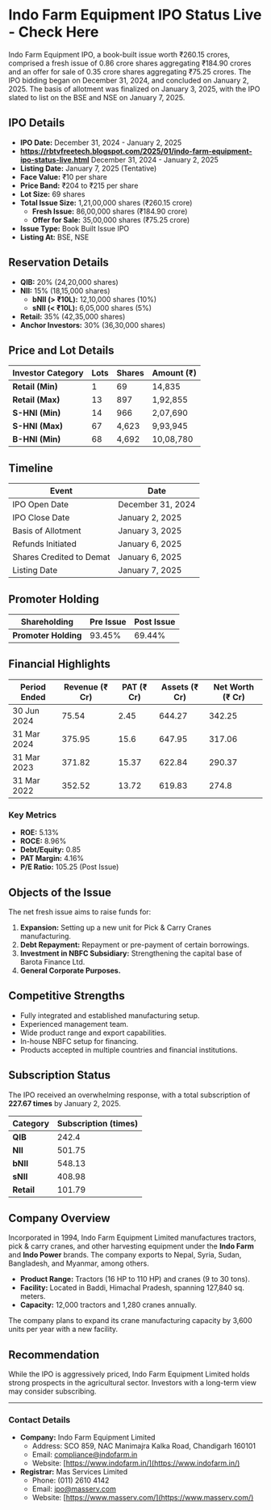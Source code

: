# Indo Farm Equipment IPO Status Live - Check Here

Indo Farm Equipment IPO, a book-built issue worth ₹260.15 crores, comprised a fresh issue of 0.86 crore shares aggregating ₹184.90 crores and an offer for sale of 0.35 crore shares aggregating ₹75.25 crores. The IPO bidding began on December 31, 2024, and concluded on January 2, 2025. The basis of allotment was finalized on January 3, 2025, with the IPO slated to list on the BSE and NSE on January 7, 2025.

## IPO Details

- **IPO Date:** December 31, 2024 - January 2, 2025
- **https://rbtvfreetech.blogspot.com/2025/01/indo-farm-equipment-ipo-status-live.html** December 31, 2024 - January 2, 2025
- **Listing Date:** January 7, 2025 (Tentative)
- **Face Value:** ₹10 per share
- **Price Band:** ₹204 to ₹215 per share
- **Lot Size:** 69 shares
- **Total Issue Size:** 1,21,00,000 shares (₹260.15 crore)
  - **Fresh Issue:** 86,00,000 shares (₹184.90 crore)
  - **Offer for Sale:** 35,00,000 shares (₹75.25 crore)
- **Issue Type:** Book Built Issue IPO
- **Listing At:** BSE, NSE

## Reservation Details

- **QIB:** 20% (24,20,000 shares)
- **NII:** 15% (18,15,000 shares)
  - **bNII (> ₹10L):** 12,10,000 shares (10%)
  - **sNII (< ₹10L):** 6,05,000 shares (5%)
- **Retail:** 35% (42,35,000 shares)
- **Anchor Investors:** 30% (36,30,000 shares)

## Price and Lot Details

| Investor Category | Lots | Shares | Amount (₹) |
|--------------------|------|--------|------------|
| **Retail (Min)**   | 1    | 69     | 14,835     |
| **Retail (Max)**   | 13   | 897    | 1,92,855   |
| **S-HNI (Min)**    | 14   | 966    | 2,07,690   |
| **S-HNI (Max)**    | 67   | 4,623  | 9,93,945   |
| **B-HNI (Min)**    | 68   | 4,692  | 10,08,780  |

## Timeline

| Event                   | Date                |
|-------------------------|---------------------|
| IPO Open Date           | December 31, 2024  |
| IPO Close Date          | January 2, 2025    |
| Basis of Allotment      | January 3, 2025    |
| Refunds Initiated       | January 6, 2025    |
| Shares Credited to Demat| January 6, 2025    |
| Listing Date            | January 7, 2025    |

## Promoter Holding

| Shareholding           | Pre Issue | Post Issue |
|-------------------------|-----------|------------|
| **Promoter Holding**   | 93.45%    | 69.44%     |

## Financial Highlights

| Period Ended | Revenue (₹ Cr) | PAT (₹ Cr) | Assets (₹ Cr) | Net Worth (₹ Cr) |
|--------------|----------------|------------|---------------|------------------|
| 30 Jun 2024 | 75.54          | 2.45       | 644.27        | 342.25           |
| 31 Mar 2024 | 375.95         | 15.6       | 647.95        | 317.06           |
| 31 Mar 2023 | 371.82         | 15.37      | 622.84        | 290.37           |
| 31 Mar 2022 | 352.52         | 13.72      | 619.83        | 274.8            |

### Key Metrics

- **ROE:** 5.13%
- **ROCE:** 8.96%
- **Debt/Equity:** 0.85
- **PAT Margin:** 4.16%
- **P/E Ratio:** 105.25 (Post Issue)

## Objects of the Issue

The net fresh issue aims to raise funds for:

1. **Expansion:** Setting up a new unit for Pick & Carry Cranes manufacturing.
2. **Debt Repayment:** Repayment or pre-payment of certain borrowings.
3. **Investment in NBFC Subsidiary:** Strengthening the capital base of Barota Finance Ltd.
4. **General Corporate Purposes.**

## Competitive Strengths

- Fully integrated and established manufacturing setup.
- Experienced management team.
- Wide product range and export capabilities.
- In-house NBFC setup for financing.
- Products accepted in multiple countries and financial institutions.

## Subscription Status

The IPO received an overwhelming response, with a total subscription of **227.67 times** by January 2, 2025.

| Category   | Subscription (times) |
|------------|-----------------------|
| **QIB**    | 242.4                |
| **NII**    | 501.75               |
|  **bNII**  | 548.13               |
|  **sNII**  | 408.98               |
| **Retail** | 101.79               |

## Company Overview

Incorporated in 1994, Indo Farm Equipment Limited manufactures tractors, pick & carry cranes, and other harvesting equipment under the **Indo Farm** and **Indo Power** brands. The company exports to Nepal, Syria, Sudan, Bangladesh, and Myanmar, among others.

- **Product Range:** Tractors (16 HP to 110 HP) and cranes (9 to 30 tons).
- **Facility:** Located in Baddi, Himachal Pradesh, spanning 127,840 sq. meters.
- **Capacity:** 12,000 tractors and 1,280 cranes annually.

The company plans to expand its crane manufacturing capacity by 3,600 units per year with a new facility.

## Recommendation

While the IPO is aggressively priced, Indo Farm Equipment Limited holds strong prospects in the agricultural sector. Investors with a long-term view may consider subscribing.

---

### Contact Details

- **Company:** Indo Farm Equipment Limited
  - Address: SCO 859, NAC Manimajra Kalka Road, Chandigarh 160101
  - Email: compliance@indofarm.in
  - Website: [https://www.indofarm.in/](https://www.indofarm.in/)
- **Registrar:** Mas Services Limited
  - Phone: (011) 2610 4142
  - Email: ipo@masserv.com
  - Website: [https://www.masserv.com/](https://www.masserv.com/)


